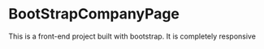 # BootStrapCompanyPage
This is a front-end project built with bootstrap. It is completely responsive
